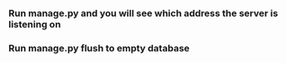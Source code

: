 ### Run manage.py and you will see which address the server is listening on

### Run manage.py flush to empty database
